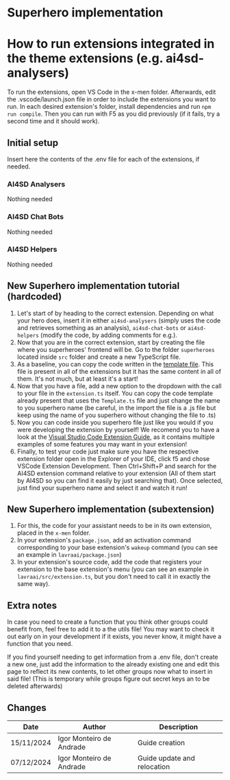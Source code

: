 # Superhero implementation

# How to run extensions integrated in the theme extensions (e.g. ai4sd-analysers)

To run the extensions, open VS Code in the x-men folder. Afterwards, edit the .vscode/launch.json file in order to include the extensions you want to run. In each desired extension's folder, install dependencies and run `npm run compile`. Then you can run with F5 as you did previously (if it fails, try a second time and it should work).

## Initial setup
Insert here the contents of the .env file for each of the extensions, if needed.

### AI4SD Analysers
Nothing needed

### AI4SD Chat Bots
Nothing needed

### AI4SD Helpers
Nothing needed

## New Superhero implementation tutorial (hardcoded)
1. Let's start of by heading to the correct extension. Depending on what your hero does, insert it in either `ai4sd-analysers` (simply uses the code and retrieves something as an analysis), `ai4sd-chat-bots` or `ai4sd-helpers` (modify the code, by adding comments for e.g.).
2. Now that you are in the correct extension, start by creating the file where you superheroes' frontend will be. Go to the folder `superheroes` located inside `src` folder and create a new TypeScript file.
3. As a baseline, you can copy the code written in the [template file](/x-men/ai4sd-analysers/src/superheroes/Template.ts). This file is present in all of the extensions but it has the same content in all of them. It's not much, but at least it's a start!
4. Now that you have a file, add a new option to the dropdown with the call to your file in the `extension.ts` itself. You can copy the code template already present that uses the `Template.ts` file and just change the name to you superhero name (be careful, in the import the file is a .js file but keep using the name of you superhero without changing the file to .ts)
5. Now you can code inside you superhero file just like you would if you were developing the extension by yourself! We recomend you to have a look at the [Visual Studio Code Extension Guide](https://code.visualstudio.com/api/extension-guides/overview), as it contains multiple examples of some features you may want in your extension!
6. Finally, to test your code just make sure you have the respective extension folder open in the Explorer of your IDE, click f5 and chose VSCode Extension Development. Then Ctrl+Shift+P and search for the AI4SD extension command relative to your extension (All of them start by AI4SD so you can find it easily by just searching that). Once selected, just find your superhero name and select it and watch it run!

## New Superhero implementation (subextension)
1. For this, the code for your assistant needs to be in its own extension, placed in the `x-men` folder.
2. In your extension's `package.json`, add an activation command corresponding to your base extension's `wakeup` command (you can see an example in `lavraai/package.json`)
3. In your extension's source code, add the code that registers your extension to the base extension's menu (you can see an example in `lavraai/src/extension.ts`, but you don't need to call it in exactly the same way).

## Extra notes
In case you need to create a function that you think other groups could benefit from, feel free to add it to a the utils file! You may want to check it out early on in your development if it exists, you never know, it might have a function that you need.

If you find yourself needing to get information from a .env file, don't create a new one, just add the information to the already existing one and edit this page to reflect its new contents, to let other groups now what to insert in said file! (This is temporary while groups figure out secret keys an to be deleted afterwards)

## Changes
| Date       | Author                     | Description     |
|------------|----------------------------|-----------------|
| 15/11/2024 | Igor Monteiro de Andrade   | Guide creation  |
| 07/12/2024 | Igor Monteiro de Andrade   | Guide update and relocation  |
